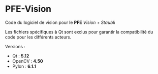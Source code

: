 # **PFE-Vision**
Code du logiciel de vision pour le **PFE** *Vision + Staubli*

Les fichiers spécifiques à Qt sont exclus pour garantir la compatibilité du code pour les différents acteurs. 

Versions : 
  * Qt :      **5.12**
  * OpenCV :  **4.50**
  * Pylon :   **6.1.1**
